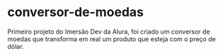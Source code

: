# conversor-de-moedas
Primeiro projeto do Imersão Dev da Alura, foi criado um conversor de moedas que transforma em real um produto que esteja com o preço de dólar. 
